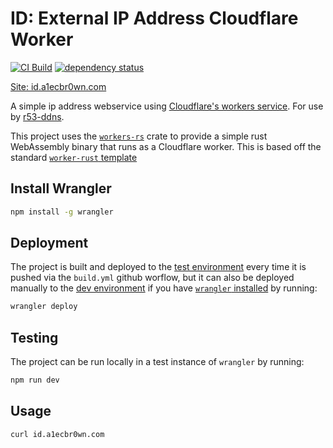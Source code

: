 # ID: External IP Address Cloudflare Worker

[![CI Build](https://github.com/a1ecbr0wn/id/actions/workflows/build.yml/badge.svg)](https://github.com/a1ecbr0wn/id/actions/workflows/build.yml) [![dependency status](https://deps.rs/repo/github/a1ecbr0wn/id/status.svg)](https://deps.rs/repo/github/a1ecbr0wn/id)

[Site: id.a1ecbr0wn.com](https://id.a1ecbr0wn.com)

A simple ip address webservice using [Cloudflare's workers service](https://developers.cloudflare.com/workers/).  For use by [r53-ddns](https://r53-ddns.noser.net/).

This project uses the [`workers-rs`](https://github.com/cloudflare/workers-rs) crate to provide a simple rust WebAssembly binary that runs as a Cloudflare worker.  This is based off the standard [`worker-rust` template](https://github.com/cloudflare/templates/tree/main/worker-rust)

## Install Wrangler

``` sh
npm install -g wrangler
```

## Deployment

The project is built and deployed to the [test environment](https://test-id.a1ecbr0wn.workers.dev/) every time it is pushed via the `build.yml` github worflow, but it can also be deployed manually to the [dev environment](https://dev-id.a1ecbr0wn.workers.dev) if you have [`wrangler` installed](https://developers.cloudflare.com/workers/get-started/guide/#1-install-wrangler-workers-cli) by running:

```sh
wrangler deploy
```

## Testing

The project can be run locally in a test instance of `wrangler` by running:

```sh
npm run dev
```

## Usage

```sh
curl id.a1ecbr0wn.com
```
